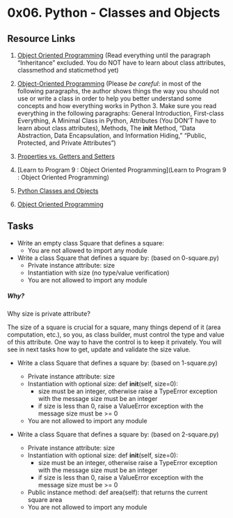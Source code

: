 # 0x06. Python - Classes and Objects

## Resource Links

1. [Object Oriented Programming](https://python.swaroopch.com/oop.html) (Read everything until the paragraph “Inheritance” excluded. You do NOT have to learn about class attributes, classmethod and staticmethod yet)

2. [Object-Oriented Programming](https://python-course.eu/oop/object-oriented-programming.php) (Please *be careful*: in most of the following paragraphs, the author shows things the way you should not use or write a class in order to help you better understand some concepts and how everything works in Python 3. Make sure you read everything in the following paragraphs: General Introduction, First-class Everything, A Minimal Class in Python, Attributes (You DON’T have to learn about class attributes), Methods, The __init__ Method, “Data Abstraction, Data Encapsulation, and Information Hiding,” “Public, Protected, and Private Attributes”)

3. [Properties vs. Getters and Setters](https://python-course.eu/oop/properties-vs-getters-and-setters.php)

4. [Learn to Program 9 : Object Oriented Programming](Learn to Program 9 : Object Oriented Programming)

5. [Python Classes and Objects](https://www.youtube.com/watch?v=apACNr7DC_s)

6. [Object Oriented Programming](https://www.youtube.com/watch?v=-DP1i2ZU9gk)

## Tasks

* Write an empty class Square that defines a square:
	* You are not allowed to import any module
* Write a class Square that defines a square by: (based on 0-square.py)
	* Private instance attribute: size
	* Instantiation with size (no type/value verification)
	* You are not allowed to import any module

##### Why?

Why size is private attribute?

The size of a square is crucial for a square, many things depend of it (area computation, etc.), so you, as class builder, must control the type and value of this attribute. One way to have the control is to keep it privately. You will see in next tasks how to get, update and validate the size value.

* Write a class Square that defines a square by: (based on 1-square.py)
	* Private instance attribute: size
	* Instantiation with optional size: def __init__(self, size=0):
		* size must be an integer, otherwise raise a TypeError exception with the message size must be an integer
		* if size is less than 0, raise a ValueError exception with the message size must be >= 0
	* You are not allowed to import any module

* Write a class Square that defines a square by: (based on 2-square.py)
	* Private instance attribute: size
	* Instantiation with optional size: def __init__(self, size=0):
		* size must be an integer, otherwise raise a TypeError exception with the message size must be an integer
		* if size is less than 0, raise a ValueError exception with the message size must be >= 0
	* Public instance method: def area(self): that returns the current square area
	* You are not allowed to import any module
